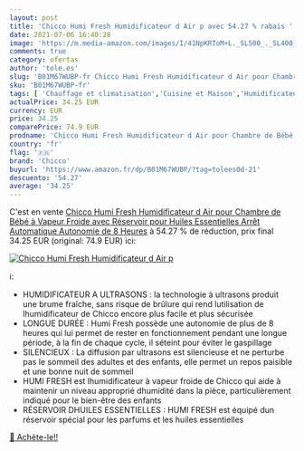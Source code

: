 ```yaml
---
layout: post
title: 'Chicco Humi Fresh Humidificateur d Air p avec 54.27 % rabais '
date: 2021-07-06 16:40:28
image: 'https://m.media-amazon.com/images/I/41NpKRToM+L._SL500_._SL400_.jpg'
comments: true
category: ofertas
author: 'tole.es'
slug: 'B01M67WUBP-fr Chicco Humi Fresh Humidificateur d Air pour Chambre de...'
sku: 'B01M67WUBP-fr'
tags: [ 'Chauffage et climatisation','Cuisine et Maison','Humidificateurs','chicco', ]
actualPrice: 34.25 EUR
currency: EUR
price: 34.25
comparePrice: 74.9 EUR
prodname: 'Chicco Humi Fresh Humidificateur d Air pour Chambre de Bébé à Vapeur Froide  avec Réservoir pour Huiles Essentielles  Arrêt Automatique  Autonomie de 8 Heures'
country: 'fr'
flag: '🇫🇷'
brand: 'Chicco'
buyurl: 'https://www.amazon.fr/dp/B01M67WUBP/?tag=tolees0d-21'
descuento: '54.27'
average: '34.25'
---
```


C'est en vente [Chicco Humi Fresh Humidificateur d Air pour Chambre de Bébé à Vapeur Froide  avec Réservoir pour Huiles Essentielles  Arrêt Automatique  Autonomie de 8 Heures](https://www.amazon.fr/dp/B01M67WUBP/?tag=tolees0d-21)  à  54.27 % de réduction, prix final  34.25 EUR (original: 74.9 EUR) ici:

[![Chicco Humi Fresh Humidificateur d Air p](https://m.media-amazon.com/images/I/41NpKRToM+L._SL500_._SL400_.jpg)](https://www.amazon.fr/dp/B01M67WUBP/?tag=tolees0d-21)

ℹ️:

- HUMIDIFICATEUR A ULTRASONS : la technologie à ultrasons produit une brume fraîche, sans risque de brûlure qui rend lutilisation de lhumidificateur de Chicco encore plus facile et plus sécurisée
- LONGUE DURÉE : Humi Fresh possède une autonomie de plus de 8 heures qui lui permet de rester en fonctionnement pendant une longue période, à la fin de chaque cycle, il séteint pour éviter le gaspillage
- SILENCIEUX : La diffusion par ultrasons est silencieuse et ne perturbe pas le sommeil des adultes et des enfants, elle permet un repos paisible et une bonne nuit de sommeil
- HUMI FRESH est lhumidificateur à vapeur froide de Chicco qui aide à maintenir un niveau approprié dhumidité dans la pièce, particulièrement indiqué pour le bien-être des enfants
- RÉSERVOIR DHUILES ESSENTIELLES : HUMI FRESH est équipé dun réservoir spécial pour les parfums et les huiles essentielles

[🛒 Achète-le!!](https://www.amazon.fr/dp/B01M67WUBP/?tag=tolees0d-21)
